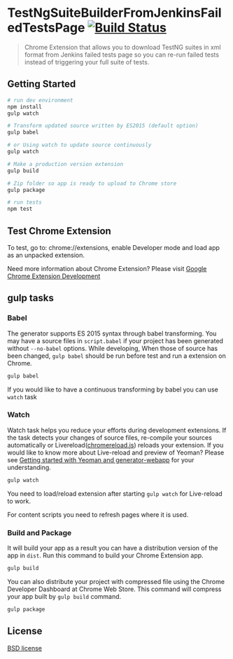 # TestNgSuiteBuilderFromJenkinsFailedTestsPage  [![Build Status](https://travis-ci.org/fwhatley/TestNgSuiteBuilderFromJenkinsFailedTestsPage.svg?branch=master)](https://travis-ci.org/fwhatley/TestNgSuiteBuilderFromJenkinsFailedTestsPage)

> Chrome Extension that allows you to download TestNG suites in xml format from Jenkins failed tests page so you can re-run failed tests instead of triggering your full suite of tests.
## Getting Started
```sh
# run dev environment
npm install
gulp watch
````


```sh
# Transform updated source written by ES2015 (default option)
gulp babel

# or Using watch to update source continuously
gulp watch

# Make a production version extension
gulp build

# Zip folder so app is ready to upload to Chrome store
gulp package

# run tests
npm test
```

## Test Chrome Extension

To test, go to: chrome://extensions, enable Developer mode and load app as an unpacked extension.

Need more information about Chrome Extension? Please visit [Google Chrome Extension Development](http://developer.chrome.com/extensions/devguide.html)


## gulp tasks

### Babel

The generator supports ES 2015 syntax through babel transforming. You may have a source files in `script.babel` if your project has been generated without `--no-babel` options. While developing, When those of source has been changed, `gulp babel` should be run before test and run a extension on Chrome.

```sh
gulp babel
```

If you would like to have a continuous transforming by babel you can use `watch` task

### Watch

Watch task helps you reduce your efforts during development extensions. If the task detects your changes of source files, re-compile your sources automatically or Livereload([chromereload.js](https://github.com/yeoman/generator-chrome-extension/blob/master/app/templates/scripts/chromereload.js)) reloads your extension. If you would like to know more about Live-reload and preview of Yeoman? Please see [Getting started with Yeoman and generator-webapp](http://youtu.be/zBt2g9ekiug?t=3m51s) for your understanding.

```bash
gulp watch
```

You need to load/reload extension after starting `gulp watch` for Live-reload to work. 

For content scripts you need to refresh pages where it is used.

### Build and Package

It will build your app as a result you can have a distribution version of the app in `dist`. Run this command to build your Chrome Extension app.

```bash
gulp build
```

You can also distribute your project with compressed file using the Chrome Developer Dashboard at Chrome Web Store. This command will compress your app built by `gulp build` command.

```bash
gulp package
```

## License

[BSD license](http://opensource.org/licenses/bsd-license.php)
